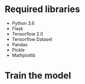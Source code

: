# Required libraries
* Python 3.6 
* Flask 
* Tensorflow 2.0 
* Tensorflow Dataset 
* Pandas 
* Pickle 
* Mathplotlib
# Train the model
